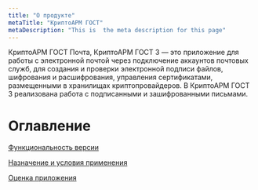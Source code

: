 ```yaml
---
title: "О продукте"
metaTitle: "КриптоАРМ ГОСТ"
metaDescription: "This is  the meta description for this page"
---
```


КриптоАРМ ГОСТ Почта, КриптоАРМ ГОСТ 3 — это приложение для работы с электронной почтой через подключение аккаунтов почтовых служб, для создания и проверки электронной подписи файлов, шифрования и расшифрования, управления сертификатами, размещенными в хранилищах криптопровайдеров. В КриптоАРМ ГОСТ 3 реализована работа с подписанными и зашифрованными письмами.

# Оглавление

[Функциональность версии](https://docs.cryptoarm.ru/07-v3.2.9/001-about/01-function)

[Назначение и условия применения](https://docs.cryptoarm.ru/07-v3.2.9/001-about/02-purpose)

[Оценка приложения](https://docs.cryptoarm.ru/07-v3.2.9/001-about/03-estimate)




